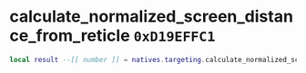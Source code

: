 # calculate_normalized_screen_distance_from_reticle `0xD19EFFC1`

```lua
local result --[[ number ]] = natives.targeting.calculate_normalized_screen_distance_from_reticle(_unk0 --[[ number ]], _unk1 --[[ number ]])
```